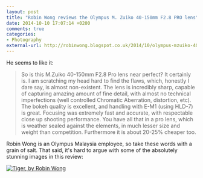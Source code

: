 ```yaml
---
layout: post
title: "Robin Wong reviews the Olympus M. Zuiko 40-150mm F2.8 PRO lens"
date: 2014-10-10 17:07:14 +0200
comments: true
categories:
- Photography
external-url: http://robinwong.blogspot.co.uk/2014/10/olympus-mzuiko-40-150mm-f28-pro-lens.html
---
```


He seems to like it:

> So is this M.Zuiko 40-150mm F2.8 Pro lens near perfect? It certainly is. I am scratching my head hard to find the flaws, which, honestly I dare say, is almost non-existent. The lens is incredibly sharp, capable of capturing amazing amount of fine detail, with almost no technical imperfections (well controlled Chromatic Aberration, distortion, etc). The bokeh quality is excellent, and handling with E-M1 (using HLD-7) is great. Focusing was extremely fast and accurate, with respectable close up shooting performance. You have all that in a pro lens, which is weather sealed against the elements, in much lesser size and weight than competition. Furthermore  it is about 20-25% cheaper too. 

Robin Wong is an Olympus Malaysia employee, so take these words with a grain of salt. That said, it's hard to argue with some of the absolutely stunning images in this review:

[![Tiger, by Robin Wong](/assets/images/flickr/15496383435_9700316541_o.jpg)](http://robinwong.blogspot.co.uk/2014/10/olympus-mzuiko-40-150mm-f28-pro-lens.html)
